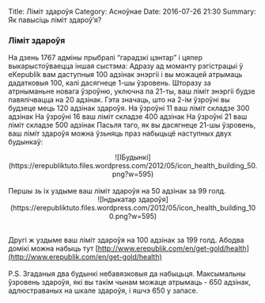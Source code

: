 Title: Ліміт здароўя
Category: Асноўнае
Date: 2016-07-26 21:30
Summary: Як павысіць ліміт здароў’я?

### Ліміт здароўя
На дзень 1767 адміны прыбралі “гарадзкі цэнтар” і цяпер выкарыстоўваецца іншая сыстэма:
Адразу ад моманту рэгістрацыі ў eКepublik вам даступныя 100 адзінак энэргіі і вы можацей атрымаць дадатковыя 100, калі дасягнеце 1-шы ўзровень.
Шторазу за атрныманьне новага ўзроўню, уключна па 21-ты, ваш ліміт энэргіі будзе павялічвацца на 20 адзінак.
Гэта значаць, што на 2-ім ўзроўні вы будзеце мець 120 адзінак здароўя.
На ўзроўні 11 ваш ліміт складзе 300 адзінак
На ўзроўні 16 ваш ліміт складзе 400 адзінак
На ўзроўні 21 ваш ліміт складзе 500 адзінак
Пасьля таго, як вы дасягнеце 21-шы ўзровень, ваш ліміт здароўя можна ўзьняць праз набыцьцё наступных двух будынкаў:<br />
<center>
 ![ІБудынкі](https://erepubliktuto.files.wordpress.com/2012/05/icon_health_building_50.png?w=595)</center><br />
Першы зь іх уздыме ваш ліміт здароўя на 50 адзінак за 99 голд.<br />
<center>
 ![Індыкатар здароўя](https://erepubliktuto.files.wordpress.com/2012/05/icon_health_building_100.png?w=595)</center><br />
 
Другі ж уздыме ваш ліміт здароўя на 100 адзінак за 199 голд.
Абодва домікі можна набыць тут [http://www.erepublik.com/en/get-gold/health](http://www.erepublik.com/en/get-gold/health) <br />
 <br />
P.S. Згаданыя два будынкі небавязковыя да набыцьця. 
Максымальны ўзровень здароўя, які вы такім чынам можаце атрымаць - 650 адзінак, адлюстраваных на шкале здароўя, і яшчэ 650 у запасе.

